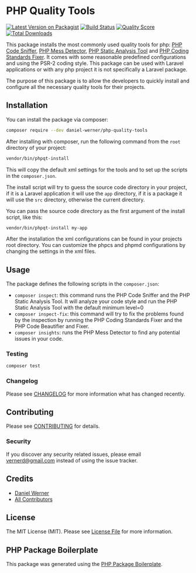 # PHP Quality Tools

[![Latest Version on Packagist](https://img.shields.io/packagist/v/daniel-werner/php-quality-tools.svg?style=flat-square)](https://packagist.org/packages/daniel-werner/php-quality-tools)
[![Build Status](https://img.shields.io/travis/daniel-werner/php-quality-tools/master.svg?style=flat-square)](https://travis-ci.org/daniel-werner/php-quality-tools)
[![Quality Score](https://img.shields.io/scrutinizer/g/daniel-werner/php-quality-tools.svg?style=flat-square)](https://scrutinizer-ci.com/g/daniel-werner/php-quality-tools)
[![Total Downloads](https://img.shields.io/packagist/dt/daniel-werner/php-quality-tools.svg?style=flat-square)](https://packagist.org/packages/daniel-werner/php-quality-tools)

This package installs the most commonly used quality tools for php: [PHP Code Sniffer](https://github.com/squizlabs/PHP_CodeSniffer),
 [PHP Mess Detector](https://phpmd.org/), [PHP Static Analysis Tool](https://github.com/phpstan/phpstan) and [PHP Coding Standards Fixer](https://github.com/FriendsOfPHP/PHP-CS-Fixer).
 It comes with some reasonable predefined configurations and using the PSR-2 coding style. This package can be used with Laravel applications or with any php project it is not specifically a Laravel package.

 The purpose of this package is to allow the developers to quickly install and configure
 all the necessary quality tools for their projects.

## Installation

You can install the package via composer:

```bash
composer require --dev daniel-werner/php-quality-tools
```

After installing with composer, run the following command from the `root` directory of your project:

```bash
vendor/bin/phpqt-install
```

This will copy the default xml settings for the tools and to set up the scripts in the `composer.json`.

The install script will try to guess the source code directory in your project,
if it is a Laravel application it will use the `app` directory, if it is a package
it will use the `src` directory, otherwise the current directory.

You can pass the source code directory as the first argument of the install script, like this:

```bash
vendor/bin/phpqt-install my-app
```

After the installation the xml configurations can be found in your projects root directory.
 You can customize the phpcs and phpmd configurations by changing the settings in the xml files.

## Usage

The package defines the following scripts in the `composer.json`:
- `composer inspect`: this command runs the PHP Code Sniffer and the PHP Static Analysis Tool.
It will analyze your code style and run the PHP Static Analysis Tool with the default minimum level=0
- `composer inspect-fix`: this command will try to fix the problems found by the inspection
by running the PHP Coding Standards Fixer and the PHP Code Beautifier and Fixer.
- `composer insights`: runs the PHP Mess Detector to find any potential issues in your code.

### Testing

``` bash
composer test
```

### Changelog

Please see [CHANGELOG](CHANGELOG.md) for more information what has changed recently.

## Contributing

Please see [CONTRIBUTING](CONTRIBUTING.md) for details.

### Security

If you discover any security related issues, please email vernerd@gmail.com instead of using the issue tracker.

## Credits

- [Daniel Werner](https://github.com/daniel-werner)
- [All Contributors](../../contributors)

## License

The MIT License (MIT). Please see [License File](LICENSE.md) for more information.

## PHP Package Boilerplate

This package was generated using the [PHP Package Boilerplate](https://laravelpackageboilerplate.com).
